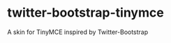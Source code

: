 twitter-bootstrap-tinymce
=========================

A skin for TinyMCE inspired by Twitter-Bootstrap